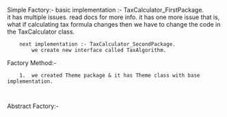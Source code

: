 Simple Factory:-
        basic implementation :- TaxCalculator_FirstPackage.    
            it has multiple issues. read docs for more info.
            it has one more issue that is, what if calculating tax formula changes then we have to change the code in the TaxCalculator class.

        next implementation :- TaxCalculator_SecondPackage.    
            we create new interface called TaxAlgorithm.


Factory Method:-
``` 
    1.  we created Theme package & it has Theme class with base implementation. 
    
        
```
Abstract Factory:- 